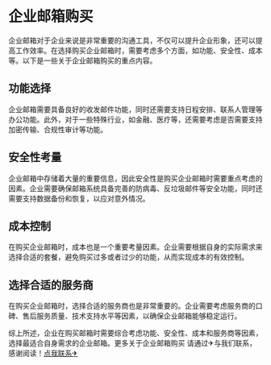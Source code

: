 # 企业邮箱购买

企业邮箱对于企业来说是非常重要的沟通工具，不仅可以提升企业形象，还可以提高工作效率。在选择购买企业邮箱时，需要考虑多个方面，如功能、安全性、成本等。以下是一些关于企业邮箱购买的重点内容。

## 功能选择

企业邮箱需要具备良好的收发邮件功能，同时还需要支持日程安排、联系人管理等办公功能。此外，对于一些特殊行业，如金融、医疗等，还需要考虑是否需要支持加密传输、合规性审计等功能。

## 安全性考量

企业邮箱中存储着大量的重要信息，因此安全性是购买企业邮箱时需要重点考虑的因素。企业需要确保邮箱系统具备完善的防病毒、反垃圾邮件等安全功能，同时还需要支持数据备份和恢复，以应对意外情况。

## 成本控制

在购买企业邮箱时，成本也是一个重要考量因素。企业需要根据自身的实际需求来选择合适的套餐，避免购买过多或者过少的功能，从而实现成本的有效控制。

## 选择合适的服务商

在购买企业邮箱时，选择合适的服务商也是非常重要的。企业需要考虑服务商的口碑、售后服务质量、技术支持水平等因素，以确保企业邮箱能够稳定运行。

综上所述，企业在购买邮箱时需要综合考虑功能、安全性、成本和服务商等因素，选择最适合自身需求的企业邮箱。更多关于企业邮箱购买 请通过✈与我们联系，感谢阅读！[点我联系✈](https://file.k02.cc)
